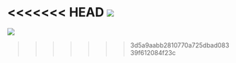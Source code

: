 <<<<<<< HEAD
[![](https://mxr612.top/wp-content/uploads/2021/03/img_6892.png)](http://mxr612.top)
=======
[![](https://mxr612.top/wp-content/uploads/2021/03/img_6892.png)](http://mxr612.top)
>>>>>>> 3d5a9aabb2810770a725dbad08339f612084f23c
